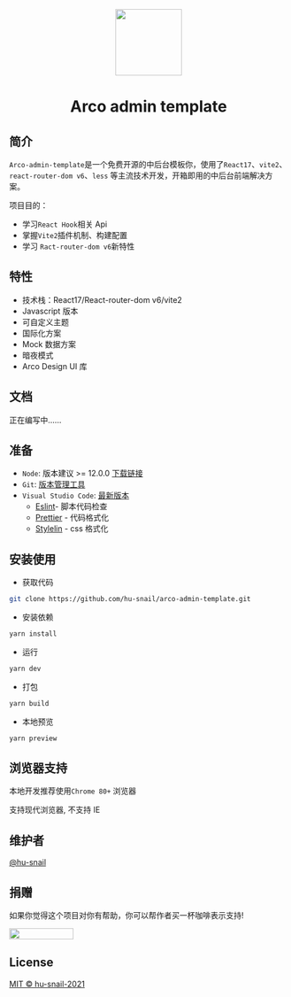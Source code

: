 <div align="center"><img height="120px" src="https://github.com/hu-snail/arco-admin-template/blob/master/src/assets/logo.svg"/></div>

<h1 align="center">Arco admin template</h1>

## 简介

`Arco-admin-template`是一个免费开源的中后台模板你，使用了`React17`、`vite2`、`react-router-dom v6`、`less` 等主流技术开发，开箱即用的中后台前端解决方案。

项目目的：

- 学习`React Hook`相关 Api
- 掌握`Vite2`插件机制、构建配置
- 学习 `Ract-router-dom v6`新特性

## 特性

- 技术栈：React17/React-router-dom v6/vite2
- Javascript 版本
- 可自定义主题
- 国际化方案
- Mock 数据方案
- 暗夜模式
- Arco Design UI 库

## 文档

正在编写中......

## 准备

- `Node`: 版本建议 >= 12.0.0 [下载链接](https://nodejs.org/zh-cn/download/)
- `Git`: [版本管理工具](https://www.git-scm.com/download)
- `Visual Studio Code`: [最新版本](https://code.visualstudio.com/Download/)
  - [Eslint](https://marketplace.visualstudio.com/items?itemName=dbaeumer.vscode-eslint)- 脚本代码检查
  - [Prettier](https://marketplace.visualstudio.com/items?itemName=esbenp.prettier-vscode) - 代码格式化
  - [Stylelin](https://marketplace.visualstudio.com/items?itemName=stylelint.vscode-stylelint) - css 格式化

## 安装使用

- 获取代码

```sh
git clone https://github.com/hu-snail/arco-admin-template.git
```

- 安装依赖

```sh
yarn install
```

- 运行

```sh
yarn dev
```

- 打包

```sh
yarn build
```

- 本地预览

```sh
yarn preview
```

## 浏览器支持

本地开发推荐使用`Chrome 80+` 浏览器

支持现代浏览器, 不支持 IE

## 维护者

[@hu-snail](https://github.com/hu-snail/)

## 捐赠

如果你觉得这个项目对你有帮助，你可以帮作者买一杯咖啡表示支持!

<div style="display: flex; justify-content: space-between;"><img  width="48%" src="https://gitee.com/hu-snail/vue3-admin-element-template/raw/master/src/assets/zfb.jpeg"/></div>

## License

[MIT © hu-snail-2021](https://github.com/hu-snail/arco-admin-template/blob/master/LICENSE)
